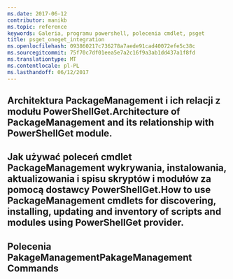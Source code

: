 ```yaml
---
ms.date: 2017-06-12
contributor: manikb
ms.topic: reference
keywords: Galeria, programu powershell, polecenia cmdlet, psget
title: psget_oneget_integration
ms.openlocfilehash: 093860217c736278a7aede91cad40072efe5c38c
ms.sourcegitcommit: 75f70c7df01eea5e7a2c16f9a3ab1dd437a1f8fd
ms.translationtype: MT
ms.contentlocale: pl-PL
ms.lasthandoff: 06/12/2017
---
```

## <a name="architecture-of-packagemanagement-and-its-relationship-with-powershellget-module"></a><span data-ttu-id="f333a-103">Architektura PackageManagement i ich relacji z modułu PowerShellGet.</span><span class="sxs-lookup"><span data-stu-id="f333a-103">Architecture of PackageManagement and its relationship with PowerShellGet module.</span></span>

## <a name="how-to-use-packagemanagement-cmdlets-for-discovering-installing-updating-and-inventory-of-scripts-and-modules-using-powershellget-provider"></a><span data-ttu-id="f333a-104">Jak używać poleceń cmdlet PackageManagement wykrywania, instalowania, aktualizowania i spisu skryptów i modułów za pomocą dostawcy PowerShellGet.</span><span class="sxs-lookup"><span data-stu-id="f333a-104">How to use PackageManagement cmdlets for discovering, installing, updating and inventory of scripts and modules using PowerShellGet provider.</span></span>

## <a name="pakagemanagement-commands"></a><span data-ttu-id="f333a-105">Polecenia PakageManagement</span><span class="sxs-lookup"><span data-stu-id="f333a-105">PakageManagement Commands</span></span>

